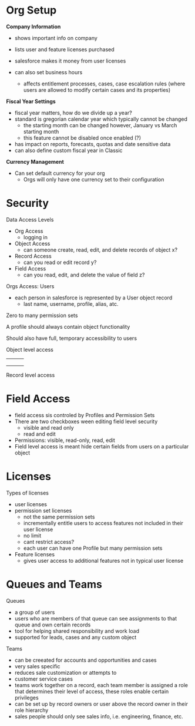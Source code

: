 # Org Setup

**Company Information**

- shows important info on company
- lists user and feature licenses purchased
- salesforce makes it money from user licenses

- can also set business hours
  - affects entitlement processes, cases, case escalation rules (where users are allowed to modify certain cases and its properties)

**Fiscal Year Settings**

- fiscal year matters, how do we divide up a year?
- standard is gregorian calendar year which typically cannot be changed
  - the starting month can be changed however, January vs March starting month
  - this feature cannot be disabled once enabled (?)
- has impact on reports, forecasts, quotas and date sensitive data
- can also define custom fiscal year in Classic

**Currency Management**

- Can set default currency for your org
  - Orgs will only have one currency set to their configuration

 # Security

Data Access Levels

- Org Access
  - logging in
- Object Access
  - can someone create, read, edit, and delete records of object x?
- Record Access
  - can you read or edit record y?
- Field Access
  - can you read, edit, and delete the value of field z?

Orgs Access: Users

- each person in salesforce is represented by a User object record
  - last name, username, profile, alias, atc.

Zero to many permission sets

A profile should always contain object functionality

Should also have full, temporary accessibility to users

Object level access

|      |      |      |
| ---- | ---- | ---- |
|      |      |      |
|      |      |      |
|      |      |      |

Record level access

# Field Access

- field access sis controled by Profiles and Permission Sets
- There are two checkboxes ween editing field level security
  - visible and read only
  - read and edit
- Permissions: visible, read-only, read, edit
- Field level access is meant hide certain fields from users on a particular object

# Licenses

Types of licenses

- user licenses
- permission set licenses
  - not the same permission sets
  - incrementally entitle users to access features not included in their user license
  - no limit
  - cant restrict access?
  - each user can have one Profile but many permission sets
- Feature licenses
  - gives user access to additional features not in typical user license

# Queues and Teams

Queues

- a group of users
- users who are members of that queue can see assignments to that queue and own certain records
- tool for helping shared responsibility and work load
- supported for leads, cases and any custom object

Teams

- can be creeated for accounts and opportunities and cases
- very sales specific
- reduces sale customization or attempts to
- customer service cases 
- teams work together on a record, each team member is assigned a role that determines their level of access, these roles enable certain privileges 
- can be set up by record owners or user above the record owner in their role hierarchy
- sales people should only see sales info, i.e. engineering, finance, etc.






































